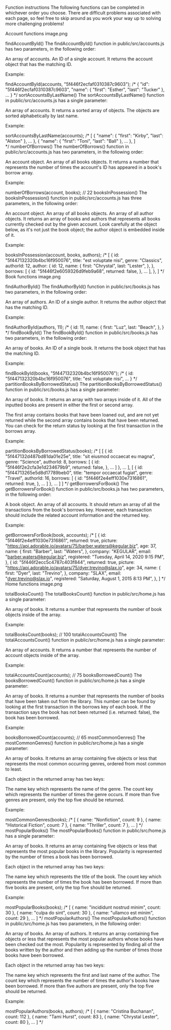 Function instructions
The following functions can be completed in whichever order you choose. There are difficult problems associated with each page, so feel free to skip around as you work your way up to solving more challenging problems!

Account functions
image.png

findAccountById()
The findAccountById() function in public/src/accounts.js has two parameters, in the following order:

An array of accounts.
An ID of a single account.
It returns the account object that has the matching ID.

Example:

findAccountById(accounts, "5f446f2ecfaf0310387c9603");
/*
  {
    "id": "5f446f2ecfaf0310387c9603",
    "name": {
      "first": "Esther",
      "last": "Tucker"
    },
    ...
  }
*/
sortAccountsByLastName()
The sortAccountsByLastName() function in public/src/accounts.js has a single parameter:

An array of accounts.
It returns a sorted array of objects. The objects are sorted alphabetically by last name.

Example:

sortAccountsByLastName(accounts);
/*
  [
    {
      "name": {
        "first": "Kirby",
        "last": "Alston"
      },
      ...
    },
    {
      "name": {
        "first": "Toni",
        "last": "Ball"
      },
      ...
    },
  ]  
*/
numberOfBorrows()
The numberOfBorrows() function in public/src/accounts.js has two parameters, in the following order:

An account object.
An array of all books objects.
It returns a number that represents the number of times the account's ID has appeared in a book's borrow array.

Example:

numberOfBorrows(account, books); // 22
booksInPossession()
The booksInPossession() function in public/src/accounts.js has three parameters, in the following order:

An account object.
An array of all books objects.
An array of all author objects.
It returns an array of books and authors that represents all books currently checked out by the given account. Look carefully at the object below, as it's not just the book object; the author object is embedded inside of it.

Example:

booksInPossession(account, books, authors);
/*
  [
    {
      id: "5f447132320b4bc16f950076",
      title: "est voluptate nisi",
      genre: "Classics",
      authorId: 12,
      author: {
        id: 12,
        name: {
          first: "Chrystal",
          last: "Lester",
        },
      },
      borrows: [
        {
          id: "5f446f2e6059326d9feb9a68",
          returned: false,
        },
        ...
      ],
    },
  ]
*/
Book functions
image.png

findAuthorById()
The findAuthorById() function in public/src/books.js has two parameters, in the following order:

An array of authors.
An ID of a single author.
It returns the author object that has the matching ID.

Example:

findAuthorById(authors, 11);
/*
  {
    id: 11,
    name: {
      first: "Luz",
      last: "Beach",
    },
  }
*/
findBookById()
The findBookById() function in public/src/books.js has two parameters, in the following order:

An array of books.
An ID of a single book.
It returns the book object that has the matching ID.

Example:

findBookById(books, "5f447132320b4bc16f950076");
/*
  {
    id: "5f447132320b4bc16f950076",
    title: "est voluptate nisi",
    ...
  }
*/
partitionBooksByBorrowedStatus()
The partitionBooksByBorrowedStatus() function in public/src/books.js has a single parameter:

An array of books.
It returns an array with two arrays inside of it. All of the inputted books are present in either the first or second array.

The first array contains books that have been loaned out, and are not yet returned while the second array contains books that have been returned. You can check for the return status by looking at the first transaction in the borrows array.

Example:

partitionBooksByBorrowedStatus(books);
/*
  [
    [
      {
        id: "5f447132d487bd81da01e25e",
        title: "sit eiusmod occaecat eu magna",
        genre: "Science",
        authorId: 8,
        borrows: [
          {
            id: "5f446f2e2cfa3e1d234679b9",
            returned: false,
          },
          ...
        ]
      },
      ...
    ],
    [
      {
        id: "5f44713265e5d8d17789beb0",
        title: "tempor occaecat fugiat",
        genre: "Travel",
        authorId: 16,
        borrows: [
          {
            id: "5f446f2e4eff1030e7316861",
            returned: true,
          },
          ...
        ]
      },
      ...
    ]
  ]
*/
getBorrowersForBook()
The getBorrowersForBook() function in public/src/books.js has two parameters, in the following order:

A book object.
An array of all accounts.
It should return an array of all the transactions from the book's borrows key. However, each transaction should include the related account information and the returned key.

Example:

getBorrowersForBook(book, accounts);
/*
  [
    {
      id: "5f446f2e4eff1030e7316861",
      returned: true,
      picture: "https://api.adorable.io/avatars/75/barber.waters@kegular.biz",
      age: 37,
      name: {
        first: "Barber",
        last: "Waters",
      },
      company: "KEGULAR",
      email: "barber.waters@kegular.biz",
      registered: "Tuesday, April 14, 2020 9:15 PM",
    },
    {
      id: "5f446f2ecc5c4787c403f844",
      returned: true,
      picture: "https://api.adorable.io/avatars/75/dyer.trevino@slax.io",
      age: 34,
      name: {
        first: "Dyer",
        last: "Trevino",
      },
      company: "SLAX",
      email: "dyer.trevino@slax.io",
      registered: "Saturday, August 1, 2015 8:13 PM",
    },
  ]
*/
Home functions
image.png

totalBooksCount()
The totalBooksCount() function in public/src/home.js has a single parameter:

An array of books.
It returns a number that represents the number of book objects inside of the array.

Example:

totalBooksCount(books); // 100
totalAccountsCount()
The totalAccountsCount() function in public/src/home.js has a single parameter:

An array of accounts.
It returns a number that represents the number of account objects inside of the array.

Example:

totalAccountsCount(accounts); // 75
booksBorrowedCount()
The booksBorrowedCount() function in public/src/home.js has a single parameter:

An array of books.
It returns a number that represents the number of books that have been taken out from the library. This number can be found by looking at the first transaction in the borrows key of each book. If the transaction says the book has not been returned (i.e. returned: false), the book has been borrowed.

Example:

booksBorrowedCount(accounts); // 65
mostCommonGenres()
The mostCommonGenres() function in public/src/home.js has a single parameter:

An array of books.
It returns an array containing five objects or less that represents the most common occurring genres, ordered from most common to least.

Each object in the returned array has two keys:

The name key which represents the name of the genre.
The count key which represents the number of times the genre occurs.
If more than five genres are present, only the top five should be returned.

Example:

mostCommonGenres(books);
/*
  [
    { name: "Nonfiction", count: 9 },
    { name: "Historical Fiction", count: 7 },
    { name: "Thriller", count: 7 },
    ...
  ]
*/
mostPopularBooks()
The mostPopularBooks() function in public/src/home.js has a single parameter:

An array of books.
It returns an array containing five objects or less that represents the most popular books in the library. Popularity is represented by the number of times a book has been borrowed.

Each object in the returned array has two keys:

The name key which represents the title of the book.
The count key which represents the number of times the book has been borrowed.
If more than five books are present, only the top five should be returned.

Example:

mostPopularBooks(books);
/*
  [
    { name: "incididunt nostrud minim", count: 30 },
    { name: "culpa do sint", count: 30 },
    { name: "ullamco est minim", count: 29 },
    ...
  ]
*/
mostPopularAuthors()
The mostPopularAuthors() function in public/src/home.js has two parameters, in the following order:

An array of books.
An array of authors.
It returns an array containing five objects or less that represents the most popular authors whose books have been checked out the most. Popularity is represented by finding all of the books written by the author and then adding up the number of times those books have been borrowed.

Each object in the returned array has two keys:

The name key which represents the first and last name of the author.
The count key which represents the number of times the author's books have been borrowed.
If more than five authors are present, only the top five should be returned.

Example:

mostPopularAuthors(books, authors);
/*
  [
    { name: "Cristina Buchanan", count: 112 },
    { name: "Tami Hurst", count: 83 },
    { name: "Chrystal Lester", count: 80 },
    ...
  ]
*/
